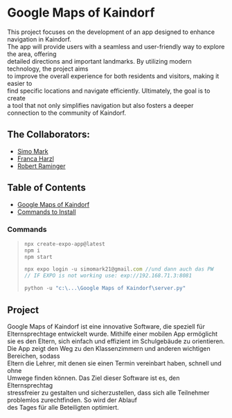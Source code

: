 # Google Maps of Kaindorf

This project focuses on the development of an app designed to enhance navigation in Kaindorf. <br>
The app will provide users with a seamless and user-friendly way to explore the area, offering <br>
detailed directions and important landmarks. By utilizing modern technology, the project aims <br>
to improve the overall experience for both residents and visitors, making it easier to <br>
find specific locations and navigate efficiently. Ultimately, the goal is to create <br>
a tool that not only simplifies navigation but also fosters a deeper <br>
connection to the community of Kaindorf. <br>

## The Collaborators:
- [Simo Mark](https://github.com/simmad20)
- [Franca Harzl](https://github.com/franca4)
- [Robert Raminger](https://github.com/ramroz19)

## Table of Contents
- [Google Maps of Kaindorf](#project)
- [Commands to Install](#commands)
  
### Commands

>```js
> npx create-expo-app@latest
> npm i
> npm start
>
> npx expo login -u simomark21@gmail.com //und dann auch das PW
> // IF EXPO is not working use: exp://192.168.71.3:8081
>
> python -u "c:\...\Google Maps of Kaindorf\server.py"
>```

## Project

Google Maps of Kaindorf ist eine innovative Software, die speziell für <br>
Elternsprechtage entwickelt wurde. Mithilfe einer mobilen App ermöglicht <br>
sie es den Eltern, sich einfach und effizient im Schulgebäude zu orientieren. <br>
Die App zeigt den Weg zu den Klassenzimmern und anderen wichtigen Bereichen, sodass <br>
Eltern die Lehrer, mit denen sie einen Termin vereinbart haben, schnell und ohne <br>
Umwege finden können. Das Ziel dieser Software ist es, den Elternsprechtag <br>
 stressfreier zu gestalten und sicherzustellen, dass sich alle Teilnehmer <br>
 problemlos zurechtfinden. So wird der Ablauf <br>
 des Tages für alle Beteiligten optimiert. <br>